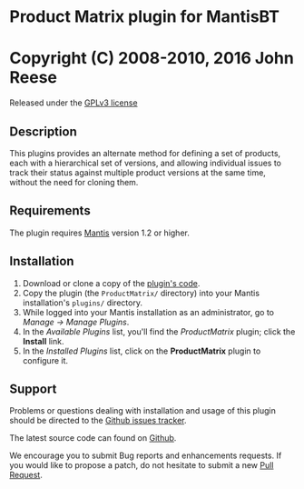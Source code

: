 # Product Matrix plugin for MantisBT

# Copyright (C) 2008-2010, 2016  John Reese

Released under the [GPLv3 license](http://opensource.org/licenses/GPL-3.0)


## Description

This plugins provides an alternate method for defining a set of products, each
with a hierarchical set of versions, and allowing individual issues to track
their status against multiple product versions at the same time, without the
need for cloning them.


## Requirements

The plugin requires [Mantis](http://www.mantisbt.org/) version 1.2 or higher.


## Installation

1. Download or clone a copy of the [plugin's code](https://github.com/mantisbt-plugins/product-matrix).
2. Copy the plugin (the `ProductMatrix/` directory) into your Mantis
   installation's `plugins/` directory.
3. While logged into your Mantis installation as an administrator, go to
   *Manage -> Manage Plugins*.
4. In the *Available Plugins* list, you'll find the *ProductMatrix* plugin;
   click the **Install** link.
5. In the *Installed Plugins* list, click on the **ProductMatrix** plugin to
   configure it.


## Support

Problems or questions dealing with installation and usage of this plugin should
be directed to the [Github issues tracker](https://github.com/mantisbt-plugins/product-matrix/issues).

The latest source code can found on
[Github](https://github.com/mantisbt-plugins/product-matrix).

We encourage you to submit Bug reports and enhancements requests. If you would
like to propose a patch, do not hesitate to submit a new
[Pull Request](https://github.com/mantisbt-plugins/product-matrix/compare/).
